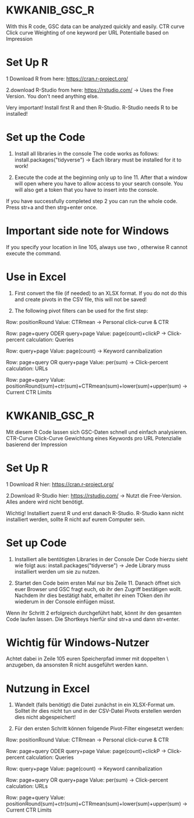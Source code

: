 # KWKANIB_GSC_R
With this R code, GSC data can be analyzed quickly and easily. 
CTR curve
Click curve
Weighting of one keyword per URL
Potentialle based on Impression



# Set Up R
1 Download R from here: https://cran.r-project.org/

2.download R-Studio from here: https://rstudio.com/ -> Uses the Free Version. You don't need anything else. 


Very important! Install first R and then R-Studio. R-Studio needs R to be installed!

# Set up the Code

1. Install all libraries in the console
	The code works as follows: install.packages("tidyverse") -> Each library must be installed for it to work!

2. Execute the code at the beginning only up to line 11. 
   After that a window will open where you have to allow access to your search console. 
   You will also get a token that you have to insert into the console.
   
If you have successfully completed step 2 you can run the whole code. Press str+a and then strg+enter once.


# Important side note for Windows
If you specify your location in line 105, always use two \, otherwise R cannot execute the command.

# Use in Excel
1. First convert the file (if needed) to an XLSX format.
   If you do not do this and create pivots in the CSV file, this will not be saved!
   
2. The following pivot filters can be used for the first step:

Row: positionRound Value: CTRmean -> Personal click-curve & CTR

Row: page+query ODER query+page Value: page(count)+clickP -> Click-percent calculation: Queries

Row: query+page Value: page(count) -> Keyword cannibalization

Row:  page+query OR query+page Value: per(sum) -> Click-percent calculation: URLs

Row:  page+query Value: positionRound(sum)+ctr(sum)+CTRmean(sum)+lower(sum)+upper(sum) -> Current CTR Limits




# KWKANIB_GSC_R

Mit diesem R Code lassen sich GSC-Daten schnell und einfach analysieren. 
CTR-Curve
Click-Curve
Gewichtung eines Keywords pro URL
Potenzialle basierend der Impression

# Set Up R
1 Download R hier: https://cran.r-project.org/

2.Download R-Studio hier: https://rstudio.com/ -> Nutzt die Free-Version. Alles andere wird nicht benötigt. 


Wichtig! Installiert zuerst R und erst danach R-Studio. R-Studio kann nicht installiert werden, sollte R nicht auf eurem Computer sein.

# Set up Code

1. Installiert alle bentötigten Libraries in der Console
	Der Code hierzu sieht wie folgt aus: install.packages("tidyverse") -> Jede Library muss installiert werden um sie zu nutzen.

2. Startet den Code beim ersten Mal nur bis Zeile 11. 
   Danach öffnet sich euer Browser und GSC fragt euch, ob ihr den Zugriff bestätigen wollt. 
   Nachdem ihr dies bestätigt habt, erhaltet ihr einen TOken den ihr wiederum in der Console einfügen müsst.
   
Wenn ihr Schritt 2 erfolgreich durchgeführt habt, könnt ihr den gesamten Code laufen lassen. Die Shortkeys hierfür sind str+a und dann str+enter.


# Wichtig für Windows-Nutzer
Achtet dabei in Zeile 105 euren Speicherpfad immer mit doppelten \ anzugeben, da ansonsten R nicht ausgeführt werden kann.

# Nutzung in Excel
1. Wandelt (falls benötigt) die Datei zunächst in ein XLSX-Format um.
   Solltet ihr dies nicht tun und in der CSV-Datei Pivots erstellen werden dies nicht abgespeichert!
   
2. Für den ersten Schritt können folgende Pivot-Filter eingesetzt werden:

Row: positionRound Value: CTRmean -> Personal click-curve & CTR

Row: page+query ODER query+page Value: page(count)+clickP -> Click-percent calculation: Queries

Row: query+page Value: page(count) -> Keyword cannibalization

Row:  page+query OR query+page Value: per(sum) -> Click-percent calculation: URLs

Row:  page+query Value: positionRound(sum)+ctr(sum)+CTRmean(sum)+lower(sum)+upper(sum) -> Current CTR Limits





